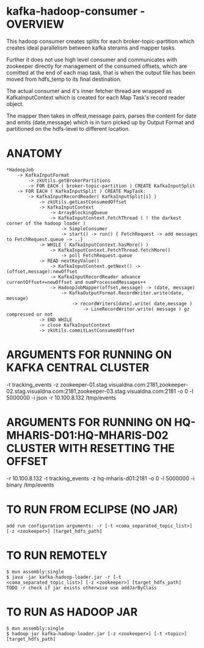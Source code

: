 kafka-hadoop-consumer - OVERVIEW
================================

This hadoop consumer creates splits for each broker-topic-partition which creates
ideal parallelism between kafka sterams and mapper tasks.

Further it does not use high level consumer and communicates with zookeeper directly
for management of the consumed offsets, which are comitted at the end of each map task,
that is when the output file has been moved from hdfs_temp to its final destination. 

The actual consumer and it's inner fetcher thread are wrapped as KafkaInputContext which
is created for each Map Task's record reader object.

The mapper then takes in offest,message pairs, parses the content for date and emits (date,message)
which is in turn picked up by Output Format and partitioned on the hdfs-level to different location.


ANATOMY
===============================

    *HadoopJob
        -> KafkaInputFormat
            -> zkUtils.getBrokerPartitions 
            -> FOR EACH ( broker-topic-partition ) CREATE KafkaInputSplit
        -> FOR EACH ( KafkaInputSplit ) CREATE MapTask:
            -> KafkaInputRecordReader( KafkaInputSplit[i] )
                -> zkUtils.getLastConsumedOffset
                -> KafkaInputContext 
                    -> ArrayBlockingQueue
                    -> KafkaInputContext.FetchThread ( ! the darkest corner of the hadoop loader )
                        -> SimpleConsumer
                        -> start() -> run() { FetchRequest -> add messages to FetchRequest.queue -> ..}
                -> WHILE ( KafkaInputContext.hasMore() )
                    -> KafkaInputContext.FetchThread.fetchMore() 
                        -> poll FetchRequest.queue
                -> READ nextKeyValue()
                    -> KafkaInputContext.getNext() -> (offset,message):newOffset
                    -> KafkaInputRecordReader advance currentOffset+=newOffset and numProcessedMessages++
                    -> HadoopJobMapper(offset,message) -> (date, message)
                        -> KafkaOutputFormat.RecordWriter.write(date, message)
                            -> recordWriters[date].write( date,message )
                                -> LineRecordWriter.write( message ) gz compressed or not
                -> END WHILE
                -> close KafkaInputContext
                -> zkUtils.commitLastConsumedOffset



ARGUMENTS FOR RUNNING ON KAFKA CENTRAL CLUSTER
==============================================

-t tracking_events -z zookeeper-01.stag.visualdna.com:2181,zookeeper-02.stag.visualdna.com:2181,zookeeper-03.stag.visualdna.com:2181 -o 0 -l 5000000 -i json -r 10.100.8.132 /tmp/events

ARGUMENTS FOR RUNNING ON HQ-MHARIS-D01:HQ-MHARIS-D02 CLUSTER WITH RESETTING THE OFFSET
======================================================================================

-r 10.100.8.132 -t tracking_events -z hq-mharis-d01:2181 -o 0 -l 5000000 -i binary /tmp/events


TO RUN FROM ECLIPSE (NO JAR)
============================
    add run configuration arguments: -r [-t <coma_separated_topic_list>] [-z <zookeeper>] [target_hdfs_path]


TO RUN REMOTELY
===============
    $ mvn assembly:single
    $ java -jar kafka-hadoop-loader.jar -r [-t <coma_separated_topic_list>] [-z <zookeeper>] [target_hdfs_path]
    TODO -r check if jar exists otherwise use addJarByClass


TO RUN AS HADOOP JAR
====================
    $ mvn assembly:single
    $ hadoop jar kafka-hadoop-loader.jar [-z <zookeeper>] [-t <topic>] [target_hdfs_path]





